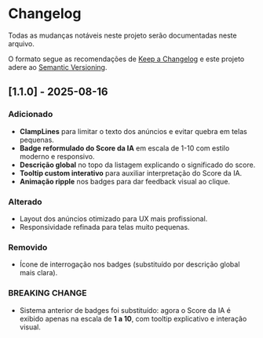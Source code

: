 # Changelog
Todas as mudanças notáveis neste projeto serão documentadas neste arquivo.

O formato segue as recomendações de [Keep a Changelog](https://keepachangelog.com/pt-BR/1.1.0/)
e este projeto adere ao [Semantic Versioning](https://semver.org/).

## [1.1.0] - 2025-08-16
### Adicionado
- **ClampLines** para limitar o texto dos anúncios e evitar quebra em telas pequenas.
- **Badge reformulado do Score da IA** em escala de 1-10 com estilo moderno e responsivo.
- **Descrição global** no topo da listagem explicando o significado do score.
- **Tooltip custom interativo** para auxiliar interpretação do Score da IA.
- **Animação ripple** nos badges para dar feedback visual ao clique.

### Alterado
- Layout dos anúncios otimizado para UX mais profissional.
- Responsividade refinada para telas muito pequenas.

### Removido
- Ícone de interrogação nos badges (substituído por descrição global mais clara).

### BREAKING CHANGE
- Sistema anterior de badges foi substituído: agora o Score da IA é exibido apenas na escala de **1 a 10**, com tooltip explicativo e interação visual.
